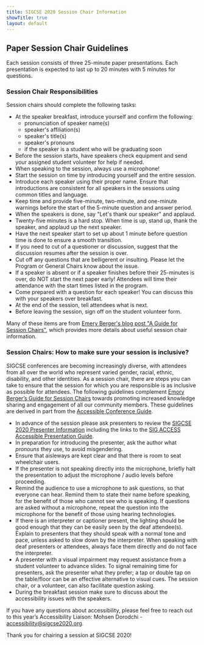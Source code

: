 ```yaml
---
title: SIGCSE 2020 Session Chair Information
showTitle: true
layout: default
---
```

## Paper Session Chair Guidelines

Each session consists of three 25-minute paper presentations.  Each presentation is expected to last up to 20 minutes with 5 minutes for questions.

### Session Chair Responsibilities

Session chairs should complete the following tasks:

* At the speaker breakfast, introduce yourself and confirm the following:
   * pronunciation of speaker name(s)
   * speaker's affiliation(s)
   * speaker's title(s)
   * speaker's pronouns
   * if the speaker is a student who will be graduating soon
* Before the session starts, have speakers check equipment and send your assigned student volunteer for help if needed.
* When speaking to the session, always use a microphone!
* Start the session on time by introducing yourself and the entire session. 
* Introduce each speaker using their proper name. Ensure that introductions are consistent for all speakers in the sessions using common titles and language.
* Keep time and provide five-minute, two-minute, and one-minute warnings before the start of the 5-minute question and answer period.
* When the speakers is done, say "Let's thank our speaker" and applaud.
* Twenty-five minutes is a hard stop.  When time is up, stand up, thank the speaker, and applaud up the next speaker.
* Have the next speaker start to set up about 1 minute before question time is done to ensure a smooth transition.
* If you need to cut of a questioner or discussion, suggest that the discussion resumes after the session is over.
* Cut off any questions that are belligerent or insulting.  Please let the Program or General Chairs know about the issue.
* If a speaker is absent or if a speaker finishes before their 25-minutes is over, do NOT start the next paper early! Attendees will time their attendance with the start times listed in the program.
* Come prepared with a question for each speaker! You can discuss this with your speakers over breakfast.
* At the end of the session, tell attendees what is next.
* Before leaving the session, sign off on the student volunteer form.

Many of these items are from [Emery Berger's blog post "A Guide for Session Chairs"](https://emeryblogger.com/2016/06/08/a-guide-for-session-chairs/), which provides more details about useful session chair information.

### Session Chairs: How to make sure your session is inclusive?

SIGCSE conferences are becoming increasingly diverse, with attendees from all over the world who represent varied gender, racial, ethnic, disability, and other identities. As a session chair, there are steps you can take to ensure that the session for which you are responsible is as inclusive as possible for attendees. The following guidelines complement [Emory Berger’s Guide for Session Chairs](https://emeryblogger.com/2016/06/08/a-guide-for-session-chairs/) towards promoting increased knowledge sharing and engagement of all our community members. These guidelines are derived in part from the [Accessible Conference Guide](http://www.sigaccess.org/welcome-to-sigaccess/resources/accessible-conference-guide-version-1-0/#conference).

  * In advance of the session please ask presenters to review the [SIGCSE 2020 Presenter Information](https://sigcse2020.sigcse.org/attendees/presenter.html) including the links to the [SIG ACCESS Accessible Presentation Guide](http://www.sigaccess.org/welcome-to-sigaccess/resources/accessible-presentation-guide/).
  * In preparation for introducing the presenter, ask the author what *pronouns* they use, to avoid misgendering.
  * Ensure that aisleways are kept clear and that there is room to seat wheelchair users.
  * If the presenter is not speaking directly into the microphone, briefly halt the presentation to adjust the microphone / audio levels before proceeding.
  * Remind the audience to use a microphone to ask questions, so that everyone can hear. Remind them to state their name before speaking, for the benefit of those who cannot see who is speaking. If questions are asked without a microphone, repeat the question into the microphone for the benefit of those using hearing technologies.
  * If there is an interpreter or captioner present, the lighting should be good enough that they can be easily seen by the deaf attendee(s). Explain to presenters that they should speak with a normal tone and pace, unless asked to slow down by the interpreter. When speaking with deaf presenters or attendees, always face them directly and do not face the interpreter.
  * A presenter with a visual impairment may request assistance from a student volunteer to advance slides. To signal remaining time for presenters, ask the presenter what they prefer; a tap or double tap on the table/floor can be an effective alternative to visual cues. The session chair, or a volunteer, can also facilitate question asking.
  * During the breakfast session make sure to discuss about the accessibility issues with the speakers.

If you have any questions about accessibility, please feel free to reach out to this year’s Accessibility Liaison: Mohsen Dorodchi - [accessibility@sigcse2020.org](mailto:accessibility@sigcse2020.org).



Thank you for chairing a session at SIGCSE 2020!
